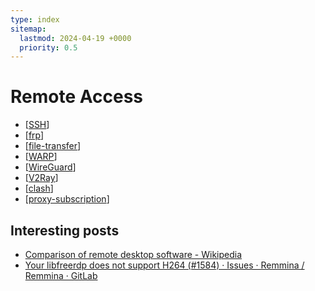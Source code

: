 ```yaml
---
type: index
sitemap:
  lastmod: 2024-04-19 +0000
  priority: 0.5
---
```


# Remote Access

- [[SSH]]
- [[frp]]
- [[file-transfer]]
- [[WARP]]
- [[WireGuard]]
- [[V2Ray]]
- [[clash]]
- [[proxy-subscription]]

## Interesting posts

- [Comparison of remote desktop software - Wikipedia](https://en.wikipedia.org/wiki/Comparison_of_remote_desktop_software)
- [Your libfreerdp does not support H264 (#1584) · Issues · Remmina / Remmina · GitLab](https://gitlab.com/Remmina/Remmina/-/issues/1584)

[//begin]: # "Autogenerated link references for markdown compatibility"
[SSH]: SSH.md "SSH Usage"
[frp]: frp.md "frp"
[file-transfer]: file-transfer.md "Cross-platform File Transfer"
[WARP]: WARP.md "Cloudflare WARP"
[WireGuard]: WireGuard.md "WireGuard"
[V2Ray]: V2Ray.md "V2Ray"
[clash]: clash.md "Clash"
[proxy-subscription]: proxy-subscription.md "Proxy Subscription"
[//end]: # "Autogenerated link references"
